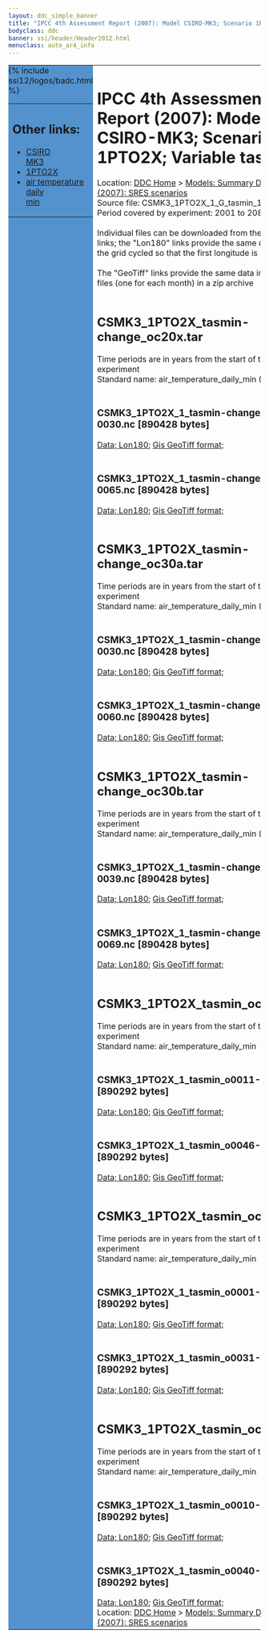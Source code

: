 ```yaml
---
layout: ddc_simple_banner
title: "IPCC 4th Assessment Report (2007): Model CSIRO-MK3; Scenario 1PTO2X; Variable tasmin"
bodyclass: ddc
banner: ssi/header/Header2012.html
menuclass: auto_ar4_info
---
```



<table width="100%" border="0" cellspacing="0" cellpadding="0" style="border-collapse: collapse;">
<tr style="margin:0;padding:0;border:0;">
<td style="margin:0;padding:0;border:0;height:1pt;width:150pt;background:#5492CD;" valign="top" >

<div id="lh-col2" class="auto_ar4_info">
<table class="menumain" bgcolor="#5492CD" cellspacing="0" width="100%" border="0">
<tr><td>
<h2> Other links:</h2>
<ul>
<li><a href="/auto/ar4/model-CSIRO-MK3.html">CSIRO<br/>MK3</a></li>
<li><a href="/auto/ar4/scenario-1PTO2X.html">1PTO2X</a></li>
<li><a href="/auto/ar4/var-air_temperature_daily_min.html">air temperature daily<br/> min</a></li>
</ul>
</td></tr>
{% include ssi12/logos/badc.html %}
</table>
</div>
</td>
<td><h1>IPCC 4th Assessment Report (2007): Model CSIRO-MK3; Scenario 1PTO2X; Variable tasmin</h1>

<!-- Breadcrumb1 -->
<div id="breadcrumb1" align="left">
Location: <a href="/index.html">DDC Home</a> > <a href="/sim/gcm_clim/">Models: Summary Data</a>
> <a href="/sim/gcm_clim/SRES_AR4/index.html">AR4 (2007): SRES scenarios</a>
</div>
<!-- End of Breadcrumb1 -->Source file: CSMK3_1PTO2X_1_G_tasmin_1-960.grb
<br/>
Period covered by experiment: 2001 to 2080<br/>
<br/>Individual files can be downloaded from the "data" links; the "Lon180" links provide the same data
         with the grid cycled so that the first longitude is 180W<br/>
<br/>The "GeoTiff" links provide the same data in 12 Geotiff files (one for each month)
          in a zip archive<br/>
<br/><h2>CSMK3_1PTO2X_tasmin-change_oc20x.tar</h2>
Time periods are in years from the start of the experiment<br/>
Standard name: air_temperature_daily_min (Anomaly)<br>
<br/><h3>CSMK3_1PTO2X_1_tasmin-change_o0011-0030.nc [890428 bytes]</h3>
<a href="/cgi-bin/downl/ar4_nc/tasmin/CSMK3_1PTO2X_1_tasmin-change_o0011-0030.nc">Data; </a><a href="/cgi-bin/downl/ar4_nc/tasmin/CSMK3_1PTO2X_1_tasmin-change_o0011-0030.cyto180.nc"> Lon180</a>; <a href="/cgi-bin/downl/ar4_tif/tasmin/CSMK3_1PTO2X_1_tasmin-change_o0011-0030.zip">Gis GeoTiff format; </a><br/>
<br/><h3>CSMK3_1PTO2X_1_tasmin-change_o0046-0065.nc [890428 bytes]</h3>
<a href="/cgi-bin/downl/ar4_nc/tasmin/CSMK3_1PTO2X_1_tasmin-change_o0046-0065.nc">Data; </a><a href="/cgi-bin/downl/ar4_nc/tasmin/CSMK3_1PTO2X_1_tasmin-change_o0046-0065.cyto180.nc"> Lon180</a>; <a href="/cgi-bin/downl/ar4_tif/tasmin/CSMK3_1PTO2X_1_tasmin-change_o0046-0065.zip">Gis GeoTiff format; </a><br/>
<br/><h2>CSMK3_1PTO2X_tasmin-change_oc30a.tar</h2>
Time periods are in years from the start of the experiment<br/>
Standard name: air_temperature_daily_min (Anomaly)<br>
<br/><h3>CSMK3_1PTO2X_1_tasmin-change_o0001-0030.nc [890428 bytes]</h3>
<a href="/cgi-bin/downl/ar4_nc/tasmin/CSMK3_1PTO2X_1_tasmin-change_o0001-0030.nc">Data; </a><a href="/cgi-bin/downl/ar4_nc/tasmin/CSMK3_1PTO2X_1_tasmin-change_o0001-0030.cyto180.nc"> Lon180</a>; <a href="/cgi-bin/downl/ar4_tif/tasmin/CSMK3_1PTO2X_1_tasmin-change_o0001-0030.zip">Gis GeoTiff format; </a><br/>
<br/><h3>CSMK3_1PTO2X_1_tasmin-change_o0031-0060.nc [890428 bytes]</h3>
<a href="/cgi-bin/downl/ar4_nc/tasmin/CSMK3_1PTO2X_1_tasmin-change_o0031-0060.nc">Data; </a><a href="/cgi-bin/downl/ar4_nc/tasmin/CSMK3_1PTO2X_1_tasmin-change_o0031-0060.cyto180.nc"> Lon180</a>; <a href="/cgi-bin/downl/ar4_tif/tasmin/CSMK3_1PTO2X_1_tasmin-change_o0031-0060.zip">Gis GeoTiff format; </a><br/>
<br/><h2>CSMK3_1PTO2X_tasmin-change_oc30b.tar</h2>
Time periods are in years from the start of the experiment<br/>
Standard name: air_temperature_daily_min (Anomaly)<br>
<br/><h3>CSMK3_1PTO2X_1_tasmin-change_o0010-0039.nc [890428 bytes]</h3>
<a href="/cgi-bin/downl/ar4_nc/tasmin/CSMK3_1PTO2X_1_tasmin-change_o0010-0039.nc">Data; </a><a href="/cgi-bin/downl/ar4_nc/tasmin/CSMK3_1PTO2X_1_tasmin-change_o0010-0039.cyto180.nc"> Lon180</a>; <a href="/cgi-bin/downl/ar4_tif/tasmin/CSMK3_1PTO2X_1_tasmin-change_o0010-0039.zip">Gis GeoTiff format; </a><br/>
<br/><h3>CSMK3_1PTO2X_1_tasmin-change_o0040-0069.nc [890428 bytes]</h3>
<a href="/cgi-bin/downl/ar4_nc/tasmin/CSMK3_1PTO2X_1_tasmin-change_o0040-0069.nc">Data; </a><a href="/cgi-bin/downl/ar4_nc/tasmin/CSMK3_1PTO2X_1_tasmin-change_o0040-0069.cyto180.nc"> Lon180</a>; <a href="/cgi-bin/downl/ar4_tif/tasmin/CSMK3_1PTO2X_1_tasmin-change_o0040-0069.zip">Gis GeoTiff format; </a><br/>
<br/><h2>CSMK3_1PTO2X_tasmin_oc20x.tar</h2>
Time periods are in years from the start of the experiment<br/>
Standard name: air_temperature_daily_min<br>
<br/><h3>CSMK3_1PTO2X_1_tasmin_o0011-0030.nc [890292 bytes]</h3>
<a href="/cgi-bin/downl/ar4_nc/tasmin/CSMK3_1PTO2X_1_tasmin_o0011-0030.nc">Data; </a><a href="/cgi-bin/downl/ar4_nc/tasmin/CSMK3_1PTO2X_1_tasmin_o0011-0030.cyto180.nc"> Lon180</a>; <a href="/cgi-bin/downl/ar4_tif/tasmin/CSMK3_1PTO2X_1_tasmin_o0011-0030.zip">Gis GeoTiff format; </a><br/>
<br/><h3>CSMK3_1PTO2X_1_tasmin_o0046-0065.nc [890292 bytes]</h3>
<a href="/cgi-bin/downl/ar4_nc/tasmin/CSMK3_1PTO2X_1_tasmin_o0046-0065.nc">Data; </a><a href="/cgi-bin/downl/ar4_nc/tasmin/CSMK3_1PTO2X_1_tasmin_o0046-0065.cyto180.nc"> Lon180</a>; <a href="/cgi-bin/downl/ar4_tif/tasmin/CSMK3_1PTO2X_1_tasmin_o0046-0065.zip">Gis GeoTiff format; </a><br/>
<br/><h2>CSMK3_1PTO2X_tasmin_oc30a.tar</h2>
Time periods are in years from the start of the experiment<br/>
Standard name: air_temperature_daily_min<br>
<br/><h3>CSMK3_1PTO2X_1_tasmin_o0001-0030.nc [890292 bytes]</h3>
<a href="/cgi-bin/downl/ar4_nc/tasmin/CSMK3_1PTO2X_1_tasmin_o0001-0030.nc">Data; </a><a href="/cgi-bin/downl/ar4_nc/tasmin/CSMK3_1PTO2X_1_tasmin_o0001-0030.cyto180.nc"> Lon180</a>; <a href="/cgi-bin/downl/ar4_tif/tasmin/CSMK3_1PTO2X_1_tasmin_o0001-0030.zip">Gis GeoTiff format; </a><br/>
<br/><h3>CSMK3_1PTO2X_1_tasmin_o0031-0060.nc [890292 bytes]</h3>
<a href="/cgi-bin/downl/ar4_nc/tasmin/CSMK3_1PTO2X_1_tasmin_o0031-0060.nc">Data; </a><a href="/cgi-bin/downl/ar4_nc/tasmin/CSMK3_1PTO2X_1_tasmin_o0031-0060.cyto180.nc"> Lon180</a>; <a href="/cgi-bin/downl/ar4_tif/tasmin/CSMK3_1PTO2X_1_tasmin_o0031-0060.zip">Gis GeoTiff format; </a><br/>
<br/><h2>CSMK3_1PTO2X_tasmin_oc30b.tar</h2>
Time periods are in years from the start of the experiment<br/>
Standard name: air_temperature_daily_min<br>
<br/><h3>CSMK3_1PTO2X_1_tasmin_o0010-0039.nc [890292 bytes]</h3>
<a href="/cgi-bin/downl/ar4_nc/tasmin/CSMK3_1PTO2X_1_tasmin_o0010-0039.nc">Data; </a><a href="/cgi-bin/downl/ar4_nc/tasmin/CSMK3_1PTO2X_1_tasmin_o0010-0039.cyto180.nc"> Lon180</a>; <a href="/cgi-bin/downl/ar4_tif/tasmin/CSMK3_1PTO2X_1_tasmin_o0010-0039.zip">Gis GeoTiff format; </a><br/>
<br/><h3>CSMK3_1PTO2X_1_tasmin_o0040-0069.nc [890292 bytes]</h3>
<a href="/cgi-bin/downl/ar4_nc/tasmin/CSMK3_1PTO2X_1_tasmin_o0040-0069.nc">Data; </a><a href="/cgi-bin/downl/ar4_nc/tasmin/CSMK3_1PTO2X_1_tasmin_o0040-0069.cyto180.nc"> Lon180</a>; <a href="/cgi-bin/downl/ar4_tif/tasmin/CSMK3_1PTO2X_1_tasmin_o0040-0069.zip">Gis GeoTiff format; </a><br/>
<!-- Breadcrumb2 -->
<div id="breadcrumb2" align="left">
Location: <a href="/index.html">DDC Home</a> > <a href="/sim/gcm_clim/">Models: Summary Data</a>
> <a href="/sim/gcm_clim/SRES_AR4/index.html">AR4 (2007): SRES scenarios</a>
</div>
<!-- End of Breadcrumb2 --></td></tr></table>
